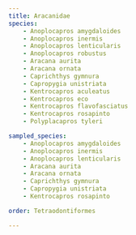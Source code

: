 ```yaml
---
title: Aracanidae
species:
    - Anoplocapros amygdaloides
    - Anoplocapros inermis
    - Anoplocapros lenticularis
    - Anoplocapros robustus
    - Aracana aurita
    - Aracana ornata
    - Caprichthys gymnura
    - Capropygia unistriata
    - Kentrocapros aculeatus
    - Kentrocapros eco
    - Kentrocapros flavofasciatus
    - Kentrocapros rosapinto
    - Polyplacapros tyleri

sampled_species:
    - Anoplocapros amygdaloides
    - Anoplocapros inermis
    - Anoplocapros lenticularis
    - Aracana aurita
    - Aracana ornata
    - Caprichthys gymnura
    - Capropygia unistriata
    - Kentrocapros rosapinto

order: Tetraodontiformes

---
```

